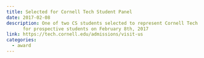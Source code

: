 ```yaml
---
title: Selected for Cornell Tech Student Panel
date: 2017-02-08
description: One of two CS students selected to represent Cornell Tech in an open panel
      for prospective students on February 8th, 2017
link: https://tech.cornell.edu/admissions/visit-us
categories:
  - award
---
```

